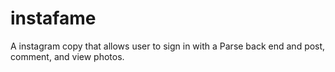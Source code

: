 # instafame
A instagram copy that allows user to sign in with a Parse back end and post, comment, and view photos.
